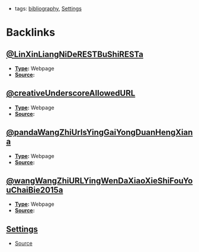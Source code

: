 - tags: [bibliography](<bibliography.md>), [Settings](<Settings.md>)

# Backlinks
## [@LinXinLiangNiDeRESTBuShiRESTa](<@LinXinLiangNiDeRESTBuShiRESTa.md>)
- **[Type](<Type.md>):** Webpage
- **[Source](<Source.md>):**

## [@creativeUnderscoreAllowedURL](<@creativeUnderscoreAllowedURL.md>)
- **[Type](<Type.md>):** Webpage
- **[Source](<Source.md>):**

## [@pandaWangZhiUrlsYingGaiYongDuanHengXiana](<@pandaWangZhiUrlsYingGaiYongDuanHengXiana.md>)
- **[Type](<Type.md>):** Webpage
- **[Source](<Source.md>):**

## [@wangWangZhiURLYingWenDaXiaoXieShiFouYouChaiBie2015a](<@wangWangZhiURLYingWenDaXiaoXieShiFouYouChaiBie2015a.md>)
- **[Type](<Type.md>):** Webpage
- **[Source](<Source.md>):**

## [Settings](<Settings.md>)
- [Source](<Source.md>)

